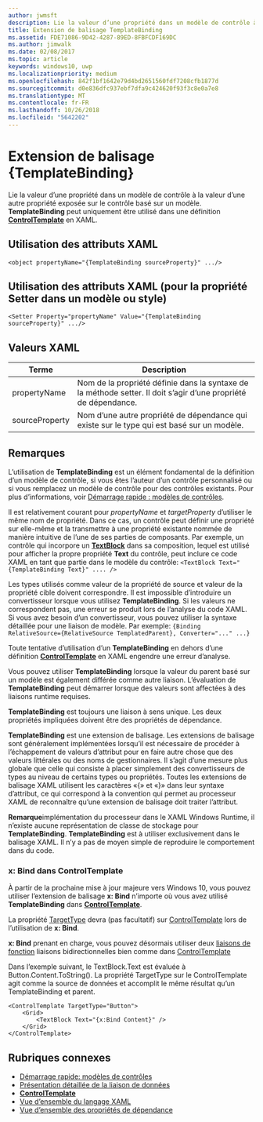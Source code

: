 ```yaml
---
author: jwmsft
description: Lie la valeur d’une propriété dans un modèle de contrôle à la valeur d’une autre propriété exposée sur le contrôle basé sur un modèle. TemplateBinding peut uniquement être utilisé dans une définition ControlTemplate en XAML.
title: Extension de balisage TemplateBinding
ms.assetid: FDE71086-9D42-4287-89ED-8FBFCDF169DC
ms.author: jimwalk
ms.date: 02/08/2017
ms.topic: article
keywords: windows10, uwp
ms.localizationpriority: medium
ms.openlocfilehash: 842f1bf1642e79d4bd2651560fdf7208cfb1877d
ms.sourcegitcommit: d0e836dfc937ebf7dfa9c424620f93f3c8e0a7e8
ms.translationtype: MT
ms.contentlocale: fr-FR
ms.lasthandoff: 10/26/2018
ms.locfileid: "5642202"
---
```

# <a name="templatebinding-markup-extension"></a>Extension de balisage {TemplateBinding}


Lie la valeur d’une propriété dans un modèle de contrôle à la valeur d’une autre propriété exposée sur le contrôle basé sur un modèle. **TemplateBinding** peut uniquement être utilisé dans une définition [**ControlTemplate**](https://msdn.microsoft.com/library/windows/apps/br209391) en XAML.

## <a name="xaml-attribute-usage"></a>Utilisation des attributs XAML

``` syntax
<object propertyName="{TemplateBinding sourceProperty}" .../>
```

## <a name="xaml-attribute-usage-for-setter-property-in-template-or-style"></a>Utilisation des attributs XAML (pour la propriété Setter dans un modèle ou style)

``` syntax
<Setter Property="propertyName" Value="{TemplateBinding sourceProperty}" .../>
```

## <a name="xaml-values"></a>Valeurs XAML

| Terme | Description |
|------|-------------|
| propertyName | Nom de la propriété définie dans la syntaxe de la méthode setter. Il doit s’agir d’une propriété de dépendance. |
| sourceProperty | Nom d’une autre propriété de dépendance qui existe sur le type qui est basé sur un modèle. |

## <a name="remarks"></a>Remarques

L’utilisation de **TemplateBinding** est un élément fondamental de la définition d’un modèle de contrôle, si vous êtes l’auteur d’un contrôle personnalisé ou si vous remplacez un modèle de contrôle pour des contrôles existants. Pour plus d’informations, voir [Démarrage rapide : modèles de contrôles](https://msdn.microsoft.com/library/windows/apps/xaml/hh465374).

Il est relativement courant pour *propertyName* et *targetProperty* d’utiliser le même nom de propriété. Dans ce cas, un contrôle peut définir une propriété sur elle-même et la transmettre à une propriété existante nommée de manière intuitive de l’une de ses parties de composants. Par exemple, un contrôle qui incorpore un [**TextBlock**](https://msdn.microsoft.com/library/windows/apps/br209652) dans sa composition, lequel est utilisé pour afficher la propre propriété **Text** du contrôle, peut inclure ce code XAML en tant que partie dans le modèle du contrôle: `<TextBlock Text="{TemplateBinding Text}" .... />`

Les types utilisés comme valeur de la propriété de source et valeur de la propriété cible doivent correspondre. Il est impossible d’introduire un convertisseur lorsque vous utilisez **TemplateBinding**. Si les valeurs ne correspondent pas, une erreur se produit lors de l’analyse du code XAML. Si vous avez besoin d’un convertisseur, vous pouvez utiliser la syntaxe détaillée pour une liaison de modèle. Par exemple: `{Binding RelativeSource={RelativeSource TemplatedParent}, Converter="..." ...}`

Toute tentative d’utilisation d’un **TemplateBinding** en dehors d’une définition [**ControlTemplate**](https://msdn.microsoft.com/library/windows/apps/br209391) en XAML engendre une erreur d’analyse.

Vous pouvez utiliser **TemplateBinding** lorsque la valeur du parent basé sur un modèle est également différée comme autre liaison. L’évaluation de **TemplateBinding** peut démarrer lorsque des valeurs sont affectées à des liaisons runtime requises.

**TemplateBinding** est toujours une liaison à sens unique. Les deux propriétés impliquées doivent être des propriétés de dépendance.

**TemplateBinding** est une extension de balisage. Les extensions de balisage sont généralement implémentées lorsqu’il est nécessaire de procéder à l’échappement de valeurs d’attribut pour en faire autre chose que des valeurs littérales ou des noms de gestionnaires. Il s’agit d’une mesure plus globale que celle qui consiste à placer simplement des convertisseurs de types au niveau de certains types ou propriétés. Toutes les extensions de balisage XAML utilisent les caractères «{» et «}» dans leur syntaxe d’attribut, ce qui correspond à la convention qui permet au processeur XAML de reconnaître qu’une extension de balisage doit traiter l’attribut.

**Remarque**implémentation du processeur dans le XAML Windows Runtime, il n’existe aucune représentation de classe de stockage pour **TemplateBinding**. **TemplateBinding** est à utiliser exclusivement dans le balisage XAML. Il n’y a pas de moyen simple de reproduire le comportement dans du code.

### <a name="xbind-in-controltemplate"></a>x: Bind dans ControlTemplate

À partir de la prochaine mise à jour majeure vers Windows 10, vous pouvez utiliser l’extension de balisage **x: Bind** n’importe où vous avez utilisé **TemplateBinding** dans [**ControlTemplate**](https://msdn.microsoft.com/library/windows/apps/br209391). 

La propriété [TargetType](https://docs.microsoft.com/uwp/api/windows.ui.xaml.controls.controltemplate.targettype#Windows_UI_Xaml_Controls_ControlTemplate_TargetType) devra (pas facultatif) sur [ControlTemplate](https://msdn.microsoft.com/library/windows/apps/br209391) lors de l’utilisation de **x: Bind**.

**x: Bind** prenant en charge, vous pouvez désormais utiliser deux [liaisons de fonction](../data-binding/function-bindings.md) liaisons bidirectionnelles bien comme dans [ControlTemplate](https://msdn.microsoft.com/library/windows/apps/br209391)

Dans l’exemple suivant, le TextBlock.Text est évaluée à Button.Content.ToString(). La propriété TargetType sur le ControlTemplate agit comme la source de données et accomplit le même résultat qu’un TemplateBinding et parent.

```xaml
<ControlTemplate TargetType="Button">
    <Grid>
        <TextBlock Text="{x:Bind Content}" />
    </Grid>
</ControlTemplate>
```

## <a name="related-topics"></a>Rubriques connexes

* [Démarrage rapide: modèles de contrôles](https://msdn.microsoft.com/library/windows/apps/xaml/hh465374)
* [Présentation détaillée de la liaison de données](https://msdn.microsoft.com/library/windows/apps/mt210946)
* [**ControlTemplate**](https://msdn.microsoft.com/library/windows/apps/br209391)
* [Vue d’ensemble du langage XAML](xaml-overview.md)
* [Vue d’ensemble des propriétés de dépendance](dependency-properties-overview.md)
 

